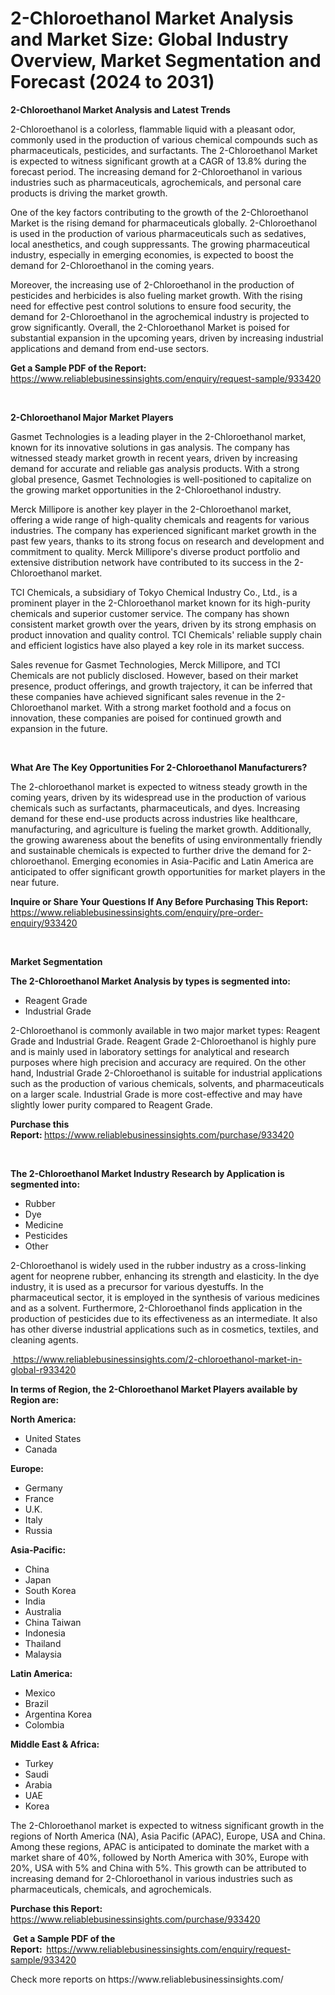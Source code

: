 <p><h1>2-Chloroethanol Market Analysis and Market Size: Global Industry Overview, Market Segmentation and Forecast (2024 to 2031)</h1></p><p><strong>2-Chloroethanol Market Analysis and Latest Trends</strong></p>
<p><p>2-Chloroethanol is a colorless, flammable liquid with a pleasant odor, commonly used in the production of various chemical compounds such as pharmaceuticals, pesticides, and surfactants. The 2-Chloroethanol Market is expected to witness significant growth at a CAGR of 13.8% during the forecast period. The increasing demand for 2-Chloroethanol in various industries such as pharmaceuticals, agrochemicals, and personal care products is driving the market growth. </p><p>One of the key factors contributing to the growth of the 2-Chloroethanol Market is the rising demand for pharmaceuticals globally. 2-Chloroethanol is used in the production of various pharmaceuticals such as sedatives, local anesthetics, and cough suppressants. The growing pharmaceutical industry, especially in emerging economies, is expected to boost the demand for 2-Chloroethanol in the coming years.</p><p>Moreover, the increasing use of 2-Chloroethanol in the production of pesticides and herbicides is also fueling market growth. With the rising need for effective pest control solutions to ensure food security, the demand for 2-Chloroethanol in the agrochemical industry is projected to grow significantly. Overall, the 2-Chloroethanol Market is poised for substantial expansion in the upcoming years, driven by increasing industrial applications and demand from end-use sectors.</p></p>
<p><strong>Get a Sample PDF of the Report:&nbsp;</strong> <a href="https://www.reliablebusinessinsights.com/enquiry/request-sample/933420">https://www.reliablebusinessinsights.com/enquiry/request-sample/933420</a></p>
<p>&nbsp;</p>
<p><strong>2-Chloroethanol Major Market Players</strong></p>
<p><p>Gasmet Technologies is a leading player in the 2-Chloroethanol market, known for its innovative solutions in gas analysis. The company has witnessed steady market growth in recent years, driven by increasing demand for accurate and reliable gas analysis products. With a strong global presence, Gasmet Technologies is well-positioned to capitalize on the growing market opportunities in the 2-Chloroethanol industry.</p><p>Merck Millipore is another key player in the 2-Chloroethanol market, offering a wide range of high-quality chemicals and reagents for various industries. The company has experienced significant market growth in the past few years, thanks to its strong focus on research and development and commitment to quality. Merck Millipore's diverse product portfolio and extensive distribution network have contributed to its success in the 2-Chloroethanol market.</p><p>TCI Chemicals, a subsidiary of Tokyo Chemical Industry Co., Ltd., is a prominent player in the 2-Chloroethanol market known for its high-purity chemicals and superior customer service. The company has shown consistent market growth over the years, driven by its strong emphasis on product innovation and quality control. TCI Chemicals' reliable supply chain and efficient logistics have also played a key role in its market success.</p><p>Sales revenue for Gasmet Technologies, Merck Millipore, and TCI Chemicals are not publicly disclosed. However, based on their market presence, product offerings, and growth trajectory, it can be inferred that these companies have achieved significant sales revenue in the 2-Chloroethanol market. With a strong market foothold and a focus on innovation, these companies are poised for continued growth and expansion in the future.</p></p>
<p>&nbsp;</p>
<p><strong>What Are The Key Opportunities For 2-Chloroethanol Manufacturers?</strong></p>
<p><p>The 2-chloroethanol market is expected to witness steady growth in the coming years, driven by its widespread use in the production of various chemicals such as surfactants, pharmaceuticals, and dyes. Increasing demand for these end-use products across industries like healthcare, manufacturing, and agriculture is fueling the market growth. Additionally, the growing awareness about the benefits of using environmentally friendly and sustainable chemicals is expected to further drive the demand for 2-chloroethanol. Emerging economies in Asia-Pacific and Latin America are anticipated to offer significant growth opportunities for market players in the near future.</p></p>
<p><strong>Inquire or Share Your Questions If Any Before Purchasing This Report:</strong> <a href="https://www.reliablebusinessinsights.com/enquiry/pre-order-enquiry/933420">https://www.reliablebusinessinsights.com/enquiry/pre-order-enquiry/933420</a></p>
<p>&nbsp;</p>
<p><strong>Market Segmentation</strong></p>
<p><strong>The 2-Chloroethanol Market Analysis by types is segmented into:</strong></p>
<p><ul><li>Reagent Grade</li><li>Industrial Grade</li></ul></p>
<p><p>2-Chloroethanol is commonly available in two major market types: Reagent Grade and Industrial Grade. Reagent Grade 2-Chloroethanol is highly pure and is mainly used in laboratory settings for analytical and research purposes where high precision and accuracy are required. On the other hand, Industrial Grade 2-Chloroethanol is suitable for industrial applications such as the production of various chemicals, solvents, and pharmaceuticals on a larger scale. Industrial Grade is more cost-effective and may have slightly lower purity compared to Reagent Grade.</p></p>
<p><strong>Purchase this Report:&nbsp;</strong><a href="https://www.reliablebusinessinsights.com/purchase/933420">https://www.reliablebusinessinsights.com/purchase/933420</a></p>
<p>&nbsp;</p>
<p><strong>The 2-Chloroethanol Market Industry Research by Application is segmented into:</strong></p>
<p><ul><li>Rubber</li><li>Dye</li><li>Medicine</li><li>Pesticides</li><li>Other</li></ul></p>
<p><p>2-Chloroethanol is widely used in the rubber industry as a cross-linking agent for neoprene rubber, enhancing its strength and elasticity. In the dye industry, it is used as a precursor for various dyestuffs. In the pharmaceutical sector, it is employed in the synthesis of various medicines and as a solvent. Furthermore, 2-Chloroethanol finds application in the production of pesticides due to its effectiveness as an intermediate. It also has other diverse industrial applications such as in cosmetics, textiles, and cleaning agents.</p></p>
<p><a href="https://www.reliablebusinessinsights.com/2-chloroethanol-market-in-global-r933420">&nbsp;https://www.reliablebusinessinsights.com/2-chloroethanol-market-in-global-r933420</a></p>
<p><strong>In terms of Region, the 2-Chloroethanol Market Players available by Region are:</strong></p>
<p>
    <p> <strong> North America: </strong>
        <ul>
            <li>United States</li>
            <li>Canada</li>
        </ul>
        </p> 
    <p> <strong> Europe: </strong>
        <ul>
            <li>Germany</li>
            <li>France</li>
            <li>U.K.</li>
            <li>Italy</li>
            <li>Russia</li>
        </ul>
        </p> 
    <p> <strong> Asia-Pacific: </strong>
        <ul>
            <li>China</li>
            <li>Japan</li>
            <li>South Korea</li>
            <li>India</li>
            <li>Australia</li>
            <li>China Taiwan</li>
            <li>Indonesia</li>
            <li>Thailand</li>
            <li>Malaysia</li>
        </ul>
        </p> 
    <p> <strong> Latin America: </strong>
        <ul>
            <li>Mexico</li>
            <li>Brazil</li>
            <li>Argentina Korea</li>
            <li>Colombia</li>
        </ul>
        </p> 
    <p> <strong> Middle East & Africa: </strong>
        <ul>
            <li>Turkey</li>
            <li>Saudi</li>
            <li>Arabia</li>
            <li>UAE</li>
            <li>Korea</li>
        </ul>
    </p>
    </p>
<p><p>The 2-Chloroethanol market is expected to witness significant growth in the regions of North America (NA), Asia Pacific (APAC), Europe, USA and China. Among these regions, APAC is anticipated to dominate the market with a market share of 40%, followed by North America with 30%, Europe with 20%, USA with 5% and China with 5%. This growth can be attributed to increasing demand for 2-Chloroethanol in various industries such as pharmaceuticals, chemicals, and agrochemicals.</p></p>
<p><strong>Purchase this Report: </strong><a href="https://www.reliablebusinessinsights.com/purchase/933420">https://www.reliablebusinessinsights.com/purchase/933420</a></p>
<p>&nbsp;<strong>Get a Sample PDF of the Report:&nbsp;&nbsp;</strong><a href="https://www.reliablebusinessinsights.com/enquiry/request-sample/933420">https://www.reliablebusinessinsights.com/enquiry/request-sample/933420</a></p>
<p><strong></strong></p>
<p>Check more reports on https://www.reliablebusinessinsights.com/</p>
